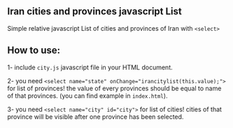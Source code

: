## Iran cities and provinces javascript List
Simple relative javascript List of cities and provinces of Iran with `<select>`
## How to use:

1- include `city.js` javascript file in your HTML document.

2- you need `<select name="state" onChange="irancitylist(this.value);">` for list of provinces! the value of every provinces should be equal to name of that provinces. (you can find example in `index.html`).

3- you need `<select name="city" id="city">` for list of cities! cities of that province will be visible after one province has been selected.
